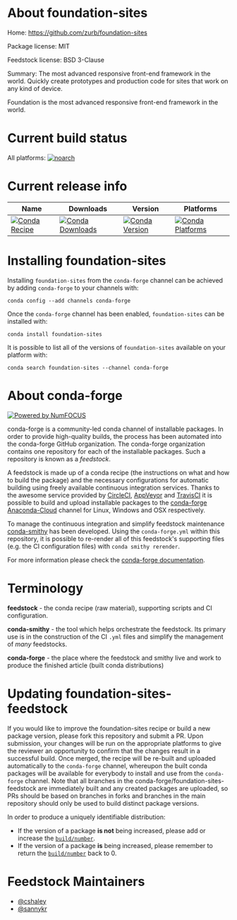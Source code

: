 <!--
# -*- mode: jinja -*-
-->

About foundation-sites
======================

Home: https://github.com/zurb/foundation-sites

Package license: MIT

Feedstock license: BSD 3-Clause

Summary: The most advanced responsive front-end framework in the world. Quickly create prototypes and production code for sites that work on any kind of device.

Foundation is the most advanced responsive front-end framework in the world.


Current build status
====================

All platforms:
[![noarch](https://img.shields.io/circleci/project/github/conda-forge/foundation-sites-feedstock/master.svg?label=noarch)](https://circleci.com/gh/conda-forge/foundation-sites-feedstock)

Current release info
====================

| Name | Downloads | Version | Platforms |
| --- | --- | --- | --- |
| [![Conda Recipe](https://img.shields.io/badge/recipe-foundation--sites-green.svg)](https://anaconda.org/conda-forge/foundation-sites) | [![Conda Downloads](https://img.shields.io/conda/dn/conda-forge/foundation-sites.svg)](https://anaconda.org/conda-forge/foundation-sites) | [![Conda Version](https://img.shields.io/conda/vn/conda-forge/foundation-sites.svg)](https://anaconda.org/conda-forge/foundation-sites) | [![Conda Platforms](https://img.shields.io/conda/pn/conda-forge/foundation-sites.svg)](https://anaconda.org/conda-forge/foundation-sites) |

Installing foundation-sites
===========================

Installing `foundation-sites` from the `conda-forge` channel can be achieved by adding `conda-forge` to your channels with:

```
conda config --add channels conda-forge
```

Once the `conda-forge` channel has been enabled, `foundation-sites` can be installed with:

```
conda install foundation-sites
```

It is possible to list all of the versions of `foundation-sites` available on your platform with:

```
conda search foundation-sites --channel conda-forge
```


About conda-forge
=================

[![Powered by NumFOCUS](https://img.shields.io/badge/powered%20by-NumFOCUS-orange.svg?style=flat&colorA=E1523D&colorB=007D8A)](http://numfocus.org)

conda-forge is a community-led conda channel of installable packages.
In order to provide high-quality builds, the process has been automated into the
conda-forge GitHub organization. The conda-forge organization contains one repository
for each of the installable packages. Such a repository is known as a *feedstock*.

A feedstock is made up of a conda recipe (the instructions on what and how to build
the package) and the necessary configurations for automatic building using freely
available continuous integration services. Thanks to the awesome service provided by
[CircleCI](https://circleci.com/), [AppVeyor](https://www.appveyor.com/)
and [TravisCI](https://travis-ci.org/) it is possible to build and upload installable
packages to the [conda-forge](https://anaconda.org/conda-forge)
[Anaconda-Cloud](https://anaconda.org/) channel for Linux, Windows and OSX respectively.

To manage the continuous integration and simplify feedstock maintenance
[conda-smithy](https://github.com/conda-forge/conda-smithy) has been developed.
Using the ``conda-forge.yml`` within this repository, it is possible to re-render all of
this feedstock's supporting files (e.g. the CI configuration files) with ``conda smithy rerender``.

For more information please check the [conda-forge documentation](https://conda-forge.org/docs/).

Terminology
===========

**feedstock** - the conda recipe (raw material), supporting scripts and CI configuration.

**conda-smithy** - the tool which helps orchestrate the feedstock.
                   Its primary use is in the construction of the CI ``.yml`` files
                   and simplify the management of *many* feedstocks.

**conda-forge** - the place where the feedstock and smithy live and work to
                  produce the finished article (built conda distributions)


Updating foundation-sites-feedstock
===================================

If you would like to improve the foundation-sites recipe or build a new
package version, please fork this repository and submit a PR. Upon submission,
your changes will be run on the appropriate platforms to give the reviewer an
opportunity to confirm that the changes result in a successful build. Once
merged, the recipe will be re-built and uploaded automatically to the
`conda-forge` channel, whereupon the built conda packages will be available for
everybody to install and use from the `conda-forge` channel.
Note that all branches in the conda-forge/foundation-sites-feedstock are
immediately built and any created packages are uploaded, so PRs should be based
on branches in forks and branches in the main repository should only be used to
build distinct package versions.

In order to produce a uniquely identifiable distribution:
 * If the version of a package **is not** being increased, please add or increase
   the [``build/number``](https://conda.io/docs/user-guide/tasks/build-packages/define-metadata.html#build-number-and-string).
 * If the version of a package **is** being increased, please remember to return
   the [``build/number``](https://conda.io/docs/user-guide/tasks/build-packages/define-metadata.html#build-number-and-string)
   back to 0.

Feedstock Maintainers
=====================

* [@cshaley](https://github.com/cshaley/)
* [@sannykr](https://github.com/sannykr/)

